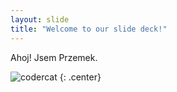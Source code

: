 ```yaml
---
layout: slide
title: "Welcome to our slide deck!"
---
```


Ahoj! Jsem Przemek.

![codercat](https://octodex.github.com/images/codercat.jpg)
{: .center}
